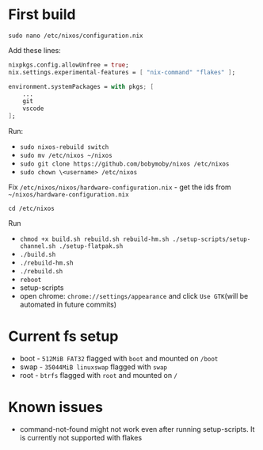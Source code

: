 # First build

`sudo nano /etc/nixos/configuration.nix`

Add these lines:

```nix
nixpkgs.config.allowUnfree = true;
nix.settings.experimental-features = [ "nix-command" "flakes" ];

environment.systemPackages = with pkgs; [
    ...
    git
    vscode
];
```

Run:

-   `sudo nixos-rebuild switch`
-   `sudo mv /etc/nixos ~/nixos`
-   `sudo git clone https://github.com/bobymoby/nixos /etc/nixos`
-   `sudo chown \<username> /etc/nixos`

Fix `/etc/nixos/nixos/hardware-configuration.nix` - get the ids from `~/nixos/hardware-configuration.nix`

`cd /etc/nixos`

Run

-   `chmod +x build.sh rebuild.sh rebuild-hm.sh ./setup-scripts/setup-channel.sh ./setup-flatpak.sh`
-   `./build.sh`
-   `./rebuild-hm.sh`
-   `./rebuild.sh`
-   `reboot`
-   setup-scripts
-   open chrome: `chrome://settings/appearance` and click `Use GTK`(will be automated in future commits)

# Current fs setup

-   boot - `512MiB FAT32` flagged with `boot` and mounted on `/boot`
-   swap - `35044MiB linuxswap` flagged with `swap`
-   root - `btrfs` flagged with `root` and mounted on `/`

# Known issues

-   command-not-found might not work even after running setup-scripts. It is currently not supported with flakes

```sh

```
